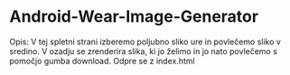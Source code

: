 # Android-Wear-Image-Generator

Opis: V tej spletni strani izberemo poljubno sliko ure in povlečemo sliko v sredino. V ozadju se zrenderira slika, ki jo želimo in jo nato povlečemo s pomočjo gumba download. Odpre se z index.html
